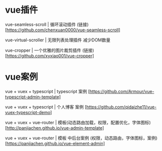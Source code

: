 # vue插件
vue-seamless-scroll  | 循环滚动插件  (链接)[https://github.com/chenxuan0000/vue-seamless-scroll]

vue-virtual-scroller  | 无限列表处理插件  减少DOM数量 

vue-cropper  |  一个优雅的图片裁剪插件  (链接)[https://github.com/xyxiao001/vue-cropper]

# vue案例
vue + vuex + typescript |  typescript 案例  [https://github.com/Armour/vue-typescript-admin-template]

vue + vuex + typescript |  个人博客  案例   [https://github.com/qidaizhe11/vue-vuex-typescript-demo]

vue + vuex + vue-router | 模板(动态路由加载，权限，配置优化，字体图标) [http://panjiachen.github.io/vue-admin-template]

vue + vuex + vue-router | 模板 中后台案例 (权限，动态路由，字体图标，案例) [https://panjiachen.github.io/vue-element-admin]
